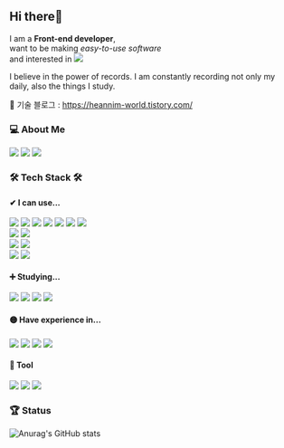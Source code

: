 <!--
**k-haein/k-haein** is a ✨ _special_ ✨ repository because its `README.md` (this file) appears on your GitHub profile.

Here are some ideas to get you started:

- 🔭 I’m currently working on ...
- 🌱 I’m currently learning ...
- 👯 I’m looking to collaborate on ...
- 🤔 I’m looking for help with ...
- 💬 Ask me about ...
- 📫 How to reach me: ...
- 😄 Pronouns: ...
- ⚡ Fun fact: ...
-->


<div align="left">

## Hi there👋
I am a **Front-end developer**,<br>
want to be making <i>easy-to-use software</i><br>
and interested in <img src="https://img.shields.io/badge/Javascript-F7DF1E?style=square&logo=Javascript&logoColor=black"/>

I believe in the power of records. I am constantly recording not only my daily, also the things I study.


📖 기술 블로그 : https://heannim-world.tistory.com/


### 💻 About Me
<a href="https://heannim-world.tistory.com/" target="_blank"><img src="https://img.shields.io/badge/Tech BLOG-5c5757?style=flat&logo=Tistory&logoColor=222222"/></a>
<a href="https://blog.naver.com/eriin12" target="_blank"><img src="https://img.shields.io/badge/Daily BLOG-03C75A?style=flat&logo=Naver&logoColor=ffffff"/></a>
<a href="#" target="_blank"><img src="https://img.shields.io/badge/k.haein96@gmail.com-e3e3e3?style=flat&logo=Gmail&logoColor=EA4335"/></a>




### 🛠 Tech Stack 🛠



#### ✔ I can use... 

<img src="https://img.shields.io/badge/Javascript-F7DF1E?style=square&logo=Javascript&logoColor=black"/>
<img src="https://img.shields.io/badge/Jquery-0769AD?style=square&logo=jquery&logoColor=white"/>

<img src="https://img.shields.io/badge/Svelte-FF3E00?style=square&logo=Svelte&logoColor=white"/>
<img src="https://img.shields.io/badge/Java-007396?style=square&logo=Java&logoColor=white"/>
<img src="https://img.shields.io/badge/Spring-6DB33F?style=square&logo=Spring&logoColor=white"/>

<img src="https://img.shields.io/badge/Html5-E34F26?style=square&logo=Html5&logoColor=white"/>
<img src="https://img.shields.io/badge/Css3-1572B6?style=square&logo=Css3&logoColor=white"/>

<br>

<img src="https://img.shields.io/badge/mysql-4479A1?style=square&logo=mysql&logoColor=white"/>
<img src="https://img.shields.io/badge/Oracle-F80000?style=square&logo=Oracle&logoColor=white"/>

<br>

<img src="https://img.shields.io/badge/Visual Studio Code-007ACC?style=square&logo=Visual Studio Code&logoColor=white"/>
<img src="https://img.shields.io/badge/Eclipse IDE-2C2255?style=square&logo=Eclipse IDE&logoColor=white"/>

<br>

<img src="https://img.shields.io/badge/Github-181717?style=square&logo=Github&logoColor=white"/>
<img src="https://img.shields.io/badge/Gitlab-FCA121?style=square&logo=Gitlab&logoColor=white"/>





#### ➕ Studying...

<img src="https://img.shields.io/badge/Sass(Scss)-CC6699?style=square&logo=Sass&logoColor=white"/>
<img src="https://img.shields.io/badge/TypeScript-3178C6?style=square&logo=TypeScript&logoColor=white"/>
<img src="https://img.shields.io/badge/React-61DAFB?style=square&logo=React&logoColor=white"/>
<img src="https://img.shields.io/badge/Vue.js-4FC08D?style=square&logo=Vue.js&logoColor=white"/>





#### 🟡 Have experience in...

<img src="https://img.shields.io/badge/yarn-2C8EBB?style=square&logo=yarn&logoColor=white"/>
<img src="https://img.shields.io/badge/npm-CB3837?style=square&logo=npm&logoColor=white"/>
<img src="https://img.shields.io/badge/React-61DAFB?style=square&logo=React&logoColor=white"/>
<img src="https://img.shields.io/badge/Node.js & Express-339933?style=square&logo=Node.js&logoColor=white"/>



#### 💬 Tool

<img src="https://img.shields.io/badge/Slack-4A154B?style=square&logo=Slack&logoColor=white"/>
<img src="https://img.shields.io/badge/Microsoft Teams-6264A7?style=square&logo=Microsoft Teams&logoColor=white"/>
<img src="https://img.shields.io/badge/Notion-181717?style=square&logo=Notion&logoColor=white"/>

  
  
### 🏆 Status

![Anurag's GitHub stats](https://github-readme-stats.vercel.app/api?username=k-haein&show_icons=true&theme=radical)

</div>
